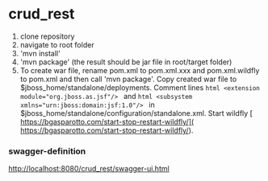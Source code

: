# crud_rest
1. clone repository
2. navigate to root folder
3. 'mvn install'
4. 'mvn package' (the result should be jar file in root/target folder)
5. To create war file, rename pom.xml to pom.xml.xxx and pom.xml.wildfly to pom.xml and then call 'mvn package'. Copy created war file to $jboss_home/standalone/deployments. Comment lines ```html <extension module="org.jboss.as.jsf"/> ``` and ```html <subsystem xmlns="urn:jboss:domain:jsf:1.0"/> ``` in $jboss_home/standalone/configuration/standalone.xml. Start wildfly [ https://bgasparotto.com/start-stop-restart-wildfly/]( https://bgasparotto.com/start-stop-restart-wildfly/).

### swagger-definition
[http://localhost:8080/crud_rest/swagger-ui.html]( http://localhost:8080/crud_rest/swagger-ui.html )
